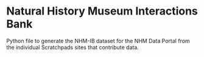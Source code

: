 # Natural History Museum Interactions Bank
Python file to generate the NHM-IB dataset for the NHM Data Portal from the individual Scratchpads sites that contribute data.
